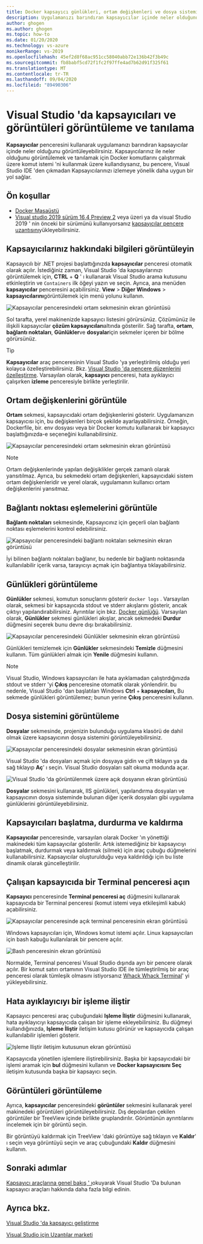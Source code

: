 ```yaml
---
title: Docker kapsayıcı günlükleri, ortam değişkenleri ve dosya sistemi erişimi
description: Uygulamanızı barındıran kapsayıcılar içinde neler olduğunu görmek için bir araç penceresi kullanarak Visual Studio 'da kapsayıcı tabanlı uygulamalarınızı hata ayıklama ve tanılama olanağından nasıl iyileştirebileceğinizi açıklar.
author: ghogen
ms.author: ghogen
ms.topic: how-to
ms.date: 01/20/2020
ms.technology: vs-azure
monikerRange: vs-2019
ms.openlocfilehash: 45ef2d8f68ac951cc58040abb72e136b42f3b49c
ms.sourcegitcommit: fb8babf5cd72f1fc2f97ffe4ad7b62d91f325f61
ms.translationtype: MT
ms.contentlocale: tr-TR
ms.lasthandoff: 09/04/2020
ms.locfileid: "89490306"
---
```

# <a name="how-to-view-and-diagnose-containers-and-images-in-visual-studio"></a>Visual Studio 'da kapsayıcıları ve görüntüleri görüntüleme ve tanılama

**Kapsayıcılar** penceresini kullanarak uygulamanızı barındıran kapsayıcılar içinde neler olduğunu görüntüleyebilirsiniz. Kapsayıcılarınız ile neler olduğunu görüntülemek ve tanılamak için Docker komutlarını çalıştırmak üzere komut istemi 'ni kullanmak üzere kullandıysanız, bu pencere, Visual Studio IDE 'den çıkmadan Kapsayıcılarınızı izlemeye yönelik daha uygun bir yol sağlar.

## <a name="prerequisites"></a>Ön koşullar

- [Docker Masaüstü](https://hub.docker.com/editions/community/docker-ce-desktop-windows)
- [Visual studio 2019 sürüm 16,4 Preview 2](https://visualstudio.microsoft.com/downloads) veya üzeri ya da visual Studio 2019 ' nin önceki bir sürümünü kullanıyorsanız [kapsayıcılar pencere uzantısını](https://marketplace.visualstudio.com/items?itemName=ms-azuretools.vs-containers-tools-extensions)yükleyebilirsiniz.

## <a name="view-information-about-your-containers"></a>Kapsayıcılarınız hakkındaki bilgileri görüntüleyin

Kapsayıcılı bir .NET projesi başlattığınızda **kapsayıcılar** penceresi otomatik olarak açılır. İstediğiniz zaman, Visual Studio 'da kapsayılarınızı görüntülemek için, **CTRL** + **Q** ' ı kullanarak Visual Studio arama kutusunu etkinleştirin ve `Containers` ilk öğeyi yazın ve seçin. Ayrıca, ana menüden **kapsayıcılar** penceresini açabilirsiniz. **View**  >  **Diğer Windows**  >  **kapsayıcılarını**görüntülemek için menü yolunu kullanın.  

![Kapsayıcılar penceresindeki ortam sekmesinin ekran görüntüsü](media/view-and-diagnose-containers/container-window.png)

Sol tarafta, yerel makinenizde kapsayıcı listesini görürsünüz. Çözümünüz ile ilişkili kapsayıcılar **çözüm kapsayıcıları**altında gösterilir. Sağ tarafta, **ortam**, **bağlantı noktaları**, **Günlükler**ve **dosyalar**için sekmeler içeren bir bölme görürsünüz.

> [!TIP]
> **Kapsayıcılar** araç penceresinin Visual Studio 'ya yerleştirilmiş olduğu yeri kolayca özelleştirebilirsiniz. Bkz. [Visual Studio 'da pencere düzenlerini özelleştirme](../ide/customizing-window-layouts-in-visual-studio.md). Varsayılan olarak, **kapsayıcı** penceresi, hata ayıklayıcı çalışırken **izleme** penceresiyle birlikte yerleştirilir.

## <a name="view-environment-variables"></a>Ortam değişkenlerini görüntüle

**Ortam** sekmesi, kapsayıcıdaki ortam değişkenlerini gösterir. Uygulamanızın kapsayıcısı için, bu değişkenleri birçok şekilde ayarlayabilirsiniz. Örneğin, Dockerfile, bir. env dosyası veya bir Docker komutu kullanarak bir kapsayıcı başlattığınızda-e seçeneğini kullanabilirsiniz.

![Kapsayıcılar penceresindeki ortam sekmesinin ekran görüntüsü](media/view-and-diagnose-containers/containers-environment-vars.png)

> [!NOTE]
> Ortam değişkenlerinde yapılan değişiklikler gerçek zamanlı olarak yansıtılmaz. Ayrıca, bu sekmedeki ortam değişkenleri, kapsayıcıdaki sistem ortam değişkenleridir ve yerel olarak, uygulamanın kullanıcı ortam değişkenlerini yansıtmaz.

## <a name="view-port-mappings"></a>Bağlantı noktası eşlemelerini görüntüle

**Bağlantı noktaları** sekmesinde, Kapsayıcınız için geçerli olan bağlantı noktası eşlemelerini kontrol edebilirsiniz.

![Kapsayıcılar penceresindeki bağlantı noktaları sekmesinin ekran görüntüsü](media/view-and-diagnose-containers/containers-ports.png)

İyi bilinen bağlantı noktaları bağlanır, bu nedenle bir bağlantı noktasında kullanılabilir içerik varsa, tarayıcıyı açmak için bağlantıya tıklayabilirsiniz.

## <a name="view-logs"></a>Günlükleri görüntüleme

**Günlükler** sekmesi, komutun sonuçlarını gösterir `docker logs` . Varsayılan olarak, sekmesi bir kapsayıcıda stdout ve stderr akışlarını gösterir, ancak çıktıyı yapılandırabilirsiniz. Ayrıntılar için bkz. [Docker günlüğü](https://docs.docker.com/config/containers/logging/).  Varsayılan olarak, **Günlükler** sekmesi günlükleri akışlar, ancak sekmedeki **Durdur** düğmesini seçerek bunu devre dışı bırakabilirsiniz.

![Kapsayıcılar penceresindeki Günlükler sekmesinin ekran görüntüsü](media/view-and-diagnose-containers/containers-logs.png)

Günlükleri temizlemek için **Günlükler** sekmesindeki **Temizle** düğmesini kullanın.  Tüm günlükleri almak için **Yenile** düğmesini kullanın.

> [!NOTE]
> Visual Studio, Windows kapsayıcıları ile hata ayıklamadan çalıştırdığınızda stdout ve stderr 'yi **Çıkış** penceresine otomatik olarak yönlendirir. bu nedenle, Visual Studio 'dan başlatılan Windows **Ctrl** + **kapsayıcıları,** Bu sekmede günlükleri görüntülemez; bunun yerine **Çıkış** penceresini kullanın.

## <a name="view-the-filesystem"></a>Dosya sistemini görüntüleme

**Dosyalar** sekmesinde, projenizin bulunduğu uygulama klasörü de dahil olmak üzere kapsayıcının dosya sistemini görüntüleyebilirsiniz.

![Kapsayıcılar penceresindeki dosyalar sekmesinin ekran görüntüsü](media/view-and-diagnose-containers/container-filesystem.png)

Visual Studio 'da dosyaları açmak için dosyaya gidin ve çift tıklayın ya da sağ tıklayıp **Aç**' ı seçin. Visual Studio dosyaları salt okuma modunda açar.

![Visual Studio 'da görüntülenmek üzere açık dosyanın ekran görüntüsü](media/view-and-diagnose-containers/container-file-open.png)

**Dosyalar** sekmesini kullanarak, IIS günlükleri, yapılandırma dosyaları ve kapsayıcının dosya sisteminde bulunan diğer içerik dosyaları gibi uygulama günlüklerini görüntüleyebilirsiniz.

## <a name="start-stop-and-remove-containers"></a>Kapsayıcıları başlatma, durdurma ve kaldırma

**Kapsayıcılar** penceresinde, varsayılan olarak Docker 'ın yönettiği makinedeki tüm kapsayıcılar gösterilir. Artık istemediğiniz bir kapsayıcıyı başlatmak, durdurmak veya kaldırmak (silmek) için araç çubuğu düğmelerini kullanabilirsiniz.  Kapsayıcılar oluşturulduğu veya kaldırıldığı için bu liste dinamik olarak güncelleştirilir.

## <a name="open-a-terminal-window-in-a-running-container"></a>Çalışan kapsayıcıda bir Terminal penceresi açın

**Kapsayıcı** penceresinde **Terminal penceresi aç** düğmesini kullanarak kapsayıcıda bir Terminal penceresi (komut istemi veya etkileşimli kabuk) açabilirsiniz.

![Kapsayıcılar penceresinde açık terminal penceresinin ekran görüntüsü](media/view-and-diagnose-containers/containers-open-terminal-window.png)

Windows kapsayıcıları için, Windows komut istemi açılır. Linux kapsayıcıları için bash kabuğu kullanılarak bir pencere açılır.

![Bash penceresinin ekran görüntüsü](media/view-and-diagnose-containers/container-bash-window.png)

Normalde, Terminal penceresi Visual Studio dışında ayrı bir pencere olarak açılır. Bir komut satırı ortamının Visual Studio IDE ile tümleştirilmiş bir araç penceresi olarak tümleşik olmasını istiyorsanız [Whack Whack Terminal](https://marketplace.visualstudio.com/items?itemName=DanielGriffen.WhackWhackTerminal)' yi yükleyebilirsiniz.

## <a name="attach-the-debugger-to-a-process"></a>Hata ayıklayıcıyı bir işleme iliştir

Kapsayıcı penceresi araç çubuğundaki **Işleme İliştir** düğmesini kullanarak, hata ayıklayıcıyı kapsayıcıda çalışan bir işleme ekleyebilirsiniz. Bu düğmeyi kullandığınızda, **Işleme İliştir** iletişim kutusu görünür ve kapsayıcıda çalışan kullanılabilir işlemleri gösterir.  

![Işleme Iliştir iletişim kutusunun ekran görüntüsü](media/view-and-diagnose-containers/containers-attach-to-process.jpg)

Kapsayıcıda yönetilen işlemlere iliştirebilirsiniz. Başka bir kapsayıcıdaki bir işlemi aramak için **bul** düğmesini kullanın ve **Docker kapsayıcısını Seç** iletişim kutusunda başka bir kapsayıcı seçin.

## <a name="viewing-images"></a>Görüntüleri görüntüleme

Ayrıca, **kapsayıcılar** penceresindeki **görüntüler** sekmesini kullanarak yerel makinedeki görüntüleri görüntüleyebilirsiniz. Dış depolardan çekilen görüntüler bir TreeView içinde birlikte gruplandırılır. Görüntünün ayrıntılarını incelemek için bir görüntü seçin.

Bir görüntüyü kaldırmak için TreeView 'daki görüntüye sağ tıklayın ve **Kaldır**' ı seçin veya görüntüyü seçin ve araç çubuğundaki **Kaldır** düğmesini kullanın.

## <a name="next-steps"></a>Sonraki adımlar

[Kapsayıcı araçlarına genel bakış ' ı](overview.md)okuyarak Visual Studio 'Da bulunan kapsayıcı araçları hakkında daha fazla bilgi edinin.

## <a name="see-also"></a>Ayrıca bkz.

[Visual Studio 'da kapsayıcı geliştirme](./index.yml)

[Visual Studio için Uzantılar marketi](https://marketplace.visualstudio.com/)